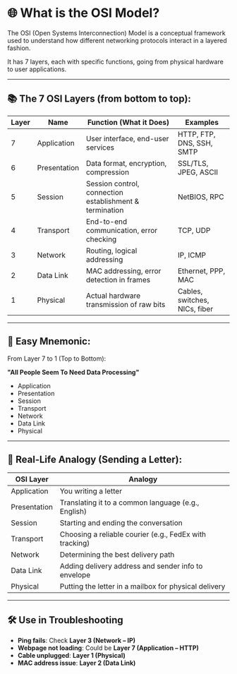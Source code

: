 # 🌐 What is the OSI Model?

The OSI (Open Systems Interconnection) Model is a conceptual framework used to understand how different networking protocols interact in a layered fashion.

It has 7 layers, each with specific functions, going from physical hardware to user applications.

---

## 📚 The 7 OSI Layers (from bottom to top):

| Layer | Name         | Function (What it Does)                     | Examples                          |
|-------|--------------|---------------------------------------------|-----------------------------------|
| 7     | Application  | User interface, end-user services           | HTTP, FTP, DNS, SSH, SMTP         |
| 6     | Presentation | Data format, encryption, compression        | SSL/TLS, JPEG, ASCII              |
| 5     | Session      | Session control, connection establishment & termination | NetBIOS, RPC             |
| 4     | Transport    | End-to-end communication, error checking    | TCP, UDP                          |
| 3     | Network      | Routing, logical addressing                 | IP, ICMP                          |
| 2     | Data Link    | MAC addressing, error detection in frames   | Ethernet, PPP, MAC               |
| 1     | Physical     | Actual hardware transmission of raw bits    | Cables, switches, NICs, fiber     |

---

## 🧠 Easy Mnemonic:

From Layer 7 to 1 (Top to Bottom):

**"All People Seem To Need Data Processing"**

- Application  
- Presentation  
- Session  
- Transport  
- Network  
- Data Link  
- Physical  

---

## 🚦 Real-Life Analogy (Sending a Letter):

| OSI Layer   | Analogy                                               |
|-------------|--------------------------------------------------------|
| Application | You writing a letter                                   |
| Presentation| Translating it to a common language (e.g., English)    |
| Session     | Starting and ending the conversation                   |
| Transport   | Choosing a reliable courier (e.g., FedEx with tracking)|
| Network     | Determining the best delivery path                     |
| Data Link   | Adding delivery address and sender info to envelope    |
| Physical    | Putting the letter in a mailbox for physical delivery  |

---

## 🛠️ Use in Troubleshooting

- **Ping fails**: Check **Layer 3 (Network – IP)**
- **Webpage not loading**: Could be **Layer 7 (Application – HTTP)**
- **Cable unplugged**: **Layer 1 (Physical)**
- **MAC address issue**: **Layer 2 (Data Link)**
